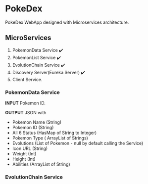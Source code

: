 # PokeDex
 
PokeDex WebApp designed with Microservices architecture.

## MicroServices

1. PokemonData Service :heavy_check_mark:
2.  PokemonList Service :heavy_check_mark:
3. EvolutionChain Service :heavy_check_mark:
4. Discovery Server(Eureka Server) :heavy_check_mark:
5. Client Service.

### PokemonData Service

**INPUT**
Pokemon ID.

**OUTPUT**
JSON with
* Pokemon Name (String)
* Pokemon ID (String)
* All 6 Status (HasMap of String to Integer)
* Pokemon Type ( ArrayList of Strings)
* Evolutions (List of Pokemon - null by default calling the Service)
* Icon URL (String)
* Weight (Int)
* Height (Int)
* Abilities (ArrayList of String)

### EvolutionChain Service

